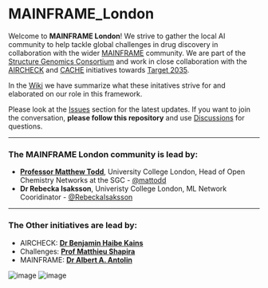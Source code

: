 # MAINFRAME_London
Welcome to **MAINFRAME London**! We strive to gather the local AI community to help tackle global challenges in drug discovery in collaboration with the wider [MAINFRAME](https://web-app-153945772792.northamerica-northeast2.run.app/) community. We are part of the [Structure Genomics Consortium](https://www.thesgc.org/) and work in close collaboration with the [AIRCHECK](https://aircheck.ai/) and [CACHE](https://cache-challenge.org/) initiatives towards [Target 2035](https://www.target2035.net/).  

In the [Wiki](https://github.com/StructuralGenomicsConsortium/MAINFRAME_London/wiki) we have summarize what these initatives strive for and elaborated on our role in this framework.   

Please look at the [Issues](https://github.com/StructuralGenomicsConsortium/MAINFRAME_London/issues) section for the latest updates. If you want to join the conversation, **please follow this repository** and use [Discussions](https://github.com/StructuralGenomicsConsortium/MAINFRAME_London/discussions) for questions.    

***
### The MAINFRAME London community is lead by:  

* [**Professor Matthew Todd**](https://todd-lers.github.io/about/), University College London, Head of Open Chemistry Networks at the SGC - [@mattodd](https://github.com/mattodd)  
* **Dr Rebecka Isaksson**, Univeristy College London, ML Network Cooridinator - [@RebeckaIsaksson](https://github.com/RebeckaIsaksson)


***

### The Other initiatives are lead by:  

* AIRCHECK: [**Dr Benjamin Haibe Kains**](https://www.thesgc.org/profile/toronto/haibe-kains)  
* Challenges: [**Prof Matthieu Shapira**](https://www.thesgc.org/profile/toronto/schapira) 
* MAINFRAME: [**Dr Albert A. Antolin**](http://albertaantolin.com/index.php)

![image](https://github.com/user-attachments/assets/6e693ed8-05f2-44a1-9d9b-171ba0c4d0c4) ![image](https://github.com/user-attachments/assets/d267a585-b93f-4b25-afce-b2c5f7b6be2d)
